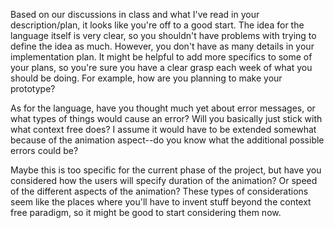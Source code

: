 Based on our discussions in class and what I've read in your description/plan, it looks like you're off to a good start. 
The idea for the language itself is very clear, so you shouldn't have problems with trying to define the idea as much.
However, you don't have as many details in your implementation plan. It might be helpful to add more specifics to
some of your plans, so you're sure you have a clear grasp each week of what you should be doing. For example, how are you
planning to make your prototype?

As for the language, have you thought much yet about error messages, or what types of things would cause an error? Will you 
basically just stick with what context free does? I assume it would have to be extended somewhat because of the animation 
aspect--do you know what the additional possible errors could be?

Maybe this is too specific for the current phase of the project, but have you considered how the users will specify duration 
of the animation? Or speed of the different aspects of the animation? These types of considerations seem like the places where
you'll have to invent stuff beyond the context free paradigm, so it might be good to start considering them now.
